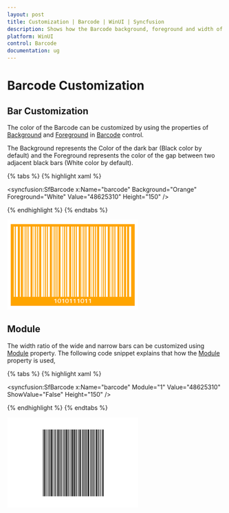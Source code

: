 ```yaml
---
layout: post
title: Customization | Barcode | WinUI | Syncfusion
description: Shows how the Barcode background, foreground and width of the barcode can be changed in Barcode control.
platform: WinUI
control: Barcode
documentation: ug
---
```


# Barcode Customization

## Bar Customization

The color of the Barcode can be customized by using the properties of [Background](https://docs.microsoft.com/en-us/dotnet/api/system.windows.controls.control.background?view=netcore-3.1#System_Windows_Controls_Control_Background) and [Foreground](https://docs.microsoft.com/en-us/dotnet/api/system.windows.controls.control.foreground?view=netcore-3.1#System_Windows_Controls_Control_Foreground) in [Barcode](https://help.syncfusion.com/cr/winui/Syncfusion.UI.Xaml.Controls.Barcode.SfBarcode.html) control.

The Background represents the Color of the dark bar (Black color by default) and the Foreground represents the color of the gap between two adjacent black bars (White color by default).

{% tabs %}
{% highlight xaml %}

<syncfusion:SfBarcode x:Name="barcode" Background="Orange" Foreground="White" Value="48625310" Height="150" />

{% endhighlight %}
{% endtabs %} 

![Barcode_Customization](Symbology_Images/Barcode_Customization.png)


## Module

 The width ratio of the wide and narrow bars can be customized using [Module](https://help.syncfusion.com/cr/winui/Syncfusion.UI.Xaml.Controls.Barcode.SfBarcode.html#Syncfusion_UI_Xaml_Controls_Barcode_SfBarcode_Module) property. The following code snippet explains that how the [Module](https://help.syncfusion.com/cr/winui/Syncfusion.UI.Xaml.Controls.Barcode.SfBarcode.html#Syncfusion_UI_Xaml_Controls_Barcode_SfBarcode_Module) property is used,

{% tabs %}
{% highlight xaml %}

<syncfusion:SfBarcode x:Name="barcode" Module="1" Value="48625310" ShowValue="False" Height="150" />

{% endhighlight %}
{% endtabs %}

![Module](Symbology_Images/BarWidth.png)
